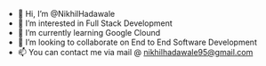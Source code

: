 - 👋 Hi, I’m @NikhilHadawale
- 👀 I’m interested in Full Stack Development
- 🌱 I’m currently learning Google Clound
- 💞️ I’m looking to collaborate on End to End Software Development
- 📫 You can contact me via mail @ nikhilhadawale95@gmail.com

<!---
NikhilHadawale/NikhilHadawale is a ✨ special ✨ repository because its `README.md` (this file) appears on your GitHub profile.
You can click the Preview link to take a look at your changes.
--->
